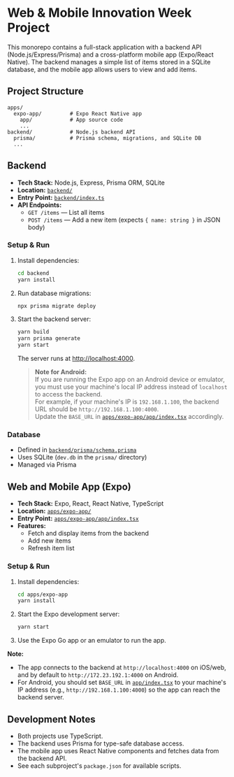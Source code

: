 # Web & Mobile Innovation Week Project

This monorepo contains a full-stack application with a backend API (Node.js/Express/Prisma) and a cross-platform mobile app (Expo/React Native). The backend manages a simple list of items stored in a SQLite database, and the mobile app allows users to view and add items.

## Project Structure

```
apps/
  expo-app/         # Expo React Native app
    app/            # App source code
    ...
backend/            # Node.js backend API
  prisma/           # Prisma schema, migrations, and SQLite DB
  ...
```

## Backend

- **Tech Stack:** Node.js, Express, Prisma ORM, SQLite
- **Location:** [`backend/`](backend/)
- **Entry Point:** [`backend/index.ts`](backend/index.ts)
- **API Endpoints:**
  - `GET /items` — List all items
  - `POST /items` — Add a new item (expects `{ name: string }` in JSON body)

### Setup & Run

1. Install dependencies:
   ```sh
   cd backend
   yarn install
   ```
2. Run database migrations:
   ```sh
   npx prisma migrate deploy
   ```
3. Start the backend server:
   ```sh
   yarn build
   yarn prisma generate
   yarn start
   ```
   The server runs at [http://localhost:4000](http://localhost:4000).

   > **Note for Android:**  
   > If you are running the Expo app on an Android device or emulator, you must use your machine's local IP address instead of `localhost` to access the backend.  
   > For example, if your machine's IP is `192.168.1.100`, the backend URL should be `http://192.168.1.100:4000`.  
   > Update the `BASE_URL` in [`apps/expo-app/app/index.tsx`](apps/expo-app/app/index.tsx) accordingly.

### Database

- Defined in [`backend/prisma/schema.prisma`](backend/prisma/schema.prisma)
- Uses SQLite (`dev.db` in the `prisma/` directory)
- Managed via Prisma

## Web and Mobile App (Expo)

- **Tech Stack:** Expo, React, React Native, TypeScript
- **Location:** [`apps/expo-app/`](apps/expo-app/)
- **Entry Point:** [`apps/expo-app/app/index.tsx`](apps/expo-app/app/index.tsx)
- **Features:**
  - Fetch and display items from the backend
  - Add new items
  - Refresh item list

### Setup & Run

1. Install dependencies:
   ```sh
   cd apps/expo-app
   yarn install
   ```
2. Start the Expo development server:
   ```sh
   yarn start
   ```
3. Use the Expo Go app or an emulator to run the app.

**Note:**  
- The app connects to the backend at `http://localhost:4000` on iOS/web, and by default to `http://172.23.192.1:4000` on Android.  
- For Android, you should set `BASE_URL` in [`app/index.tsx`](apps/expo-app/app/index.tsx) to your machine's IP address (e.g., `http://192.168.1.100:4000`) so the app can reach the backend server.

## Development Notes

- Both projects use TypeScript.
- The backend uses Prisma for type-safe database access.
- The mobile app uses React Native components and fetches data from the backend API.
- See each subproject's `package.json` for available scripts.